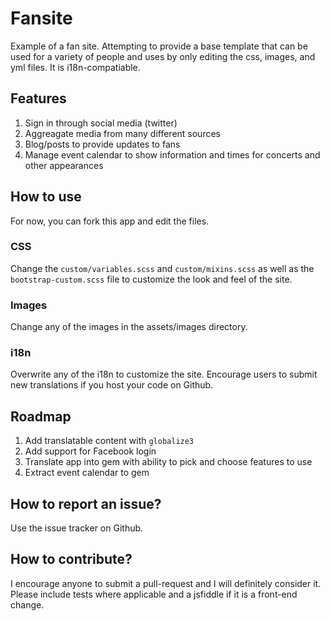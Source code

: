 # Fansite

Example of a fan site.  Attempting to provide a base template that can be used for a variety of people and uses by only editing the css, images, and yml files.  It is i18n-compatiable.

## Features

1. Sign in through social media (twitter)
2. Aggreagate media from many different sources
3. Blog/posts to provide updates to fans
4. Manage event calendar to show information and times for concerts and other appearances

## How to use

For now, you can fork this app and edit the files.

### CSS
Change the `custom/variables.scss` and `custom/mixins.scss` as well as the `bootstrap-custom.scss` file to customize the look and feel of the site.

### Images
Change any of the images in the assets/images directory.

### i18n
Overwrite any of the i18n to customize the site. Encourage users to submit new translations if you host your code on Github.

## Roadmap

1. Add translatable content with `globalize3`
2. Add support for Facebook login
3. Translate app into gem with ability to pick and choose features to use
4. Extract event calendar to gem

## How to report an issue?
Use the issue tracker on Github.

## How to contribute?

I encourage anyone to submit a pull-request and I will definitely consider it.  Please include tests where applicable and a jsfiddle if it is a front-end change.